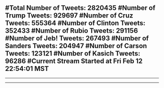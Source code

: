 #Total Number of Tweets: 2820435 
#Number of Trump Tweets: 929697
#Number of Cruz Tweets: 555364
#Number of Clinton Tweets: 352433
#Number of Rubio Tweets: 291156
#Number of Jeb! Tweets: 267493
#Number of Sanders Tweets: 204947
#Number of Carson Tweets: 123121
#Number of Kasich Tweets: 96286
#Current Stream Started at Fri Feb 12 22:54:01 MST
---
---
---
